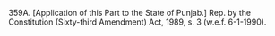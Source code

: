 359A. [Application of this Part to the State of Punjab.] Rep. by the Constitution (Sixty-third Amendment) Act, 1989, s. 3 (w.e.f. 6-1-1990).

